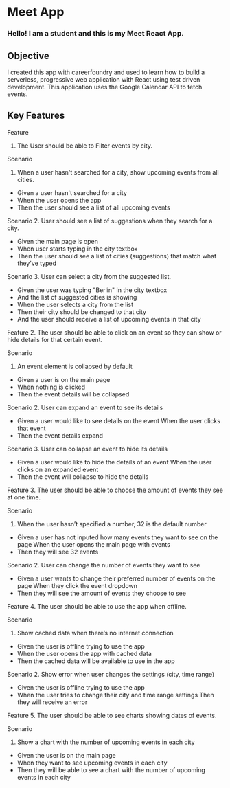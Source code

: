 # Meet App

### Hello! I am a student and this is my Meet React App. 

## Objective

 I created this app with careerfoundry and used to learn how to build a serverless, progressive web application with React using test driven development.
 This application uses the Google Calendar API to fetch events.

## Key Features

Feature 

1. The User should be able to Filter events by city.

Scenario 
1. When a user hasn't searched for a city, show upcoming events from all cities.
 - Given a user hasn't searched for a city
 - When the user opens the app
 - Then the user should see a list of all upcoming events

Scenario 
2. User should see a list of suggestions when they search for a city.
 - Given the main page is open
 - When user starts typing in the city textbox
 - Then the user should see a list of cities (suggestions) that match what they've typed

Scenario 
3. User can select a city from the suggested list.
 - Given the user was typing "Berlin" in the city textbox
 - And the list of suggested cities is showing
 - When the user selects a city from the list
 - Then their city should be changed to that city
 - And the user should receive a list of upcoming events in that city

Feature 
2. The user should be able to click on an event so they can show or hide details for that certain event.

Scenario 
1. An event element is collapsed by default 
 - Given a user is on the main page
 - When nothing is clicked
 - Then the event details will be collapsed

Scenario 
2. User can expand an event to see its details 
 - Given a user would like to see details on the event When the user clicks that event
 - Then the event details expand

Scenario 
3. User can collapse an event to hide its details 
 - Given a user would like to hide the details of an event When the user clicks on an expanded event
 - Then the event will collapse to hide the details

Feature 
3. The user should be able to choose the amount of events they see at one time.

Scenario 
1. When the user hasn’t specified a number, 32 is the default number 
 - Given a user has not inputed how many events they want to see on the page When the user opens the main page with events
 - Then they will see 32 events

Scenario 
2. User can change the number of events they want to see
 - Given a user wants to change their preferred number of events on the page When they click the event dropdown
 - Then they will see the amount of events they choose to see

Feature 
4. The user should be able to use the app when offline.

Scenario 
1. Show cached data when there’s no internet connection 
 - Given the user is offline trying to use the app
 - When the user opens the app with cached data
 - Then the cached data will be available to use in the app

Scenario 
2. Show error when user changes the settings (city, time range) 
 - Given the user is offline trying to use the app
 - When the user tries to change their city and time range settings Then they will receive an error

Feature 
5. The user should be able to see charts showing dates of events.

Scenario 
1. Show a chart with the number of upcoming events in each city
 - Given the user is on the main page
 - When they want to see upcoming events in each city
 - Then they will be able to see a chart with the number of upcoming events in
each city
